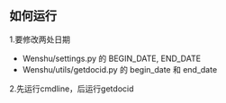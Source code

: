 ## 如何运行
1.要修改两处日期
- Wenshu/settings.py 的 BEGIN_DATE, END_DATE  
- Wenshu/utils/getdocid.py 的 begin_date 和 end_date

2.先运行cmdline，后运行getdocid